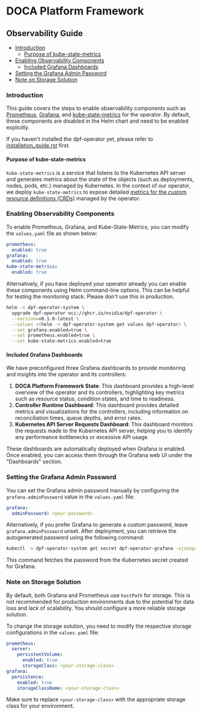 # DOCA Platform Framework

## Observability Guide

<!-- toc -->
- [Introduction](#introduction)
  - [Purpose of kube-state-metrics](#purpose-of-kube-state-metrics)
- [Enabling Observability Components](#enabling-observability-components)
  - [Included Grafana Dashboards](#included-grafana-dashboards)
- [Setting the Grafana Admin Password](#setting-the-grafana-admin-password)
- [Note on Storage Solution](#note-on-storage-solution)
<!-- /toc -->
 
### Introduction

This guide covers the steps to enable observability components such as
[Prometheus](https://prometheus.io/), [Grafana](https://grafana.com/),
and
[kube-state-metrics](https://github.com/kubernetes/kube-state-metrics)
for the operator. By default, these components are disabled in the Helm
chart and need to be enabled explicitly.

If you haven't installed the dpf-operator yet, please refer to
[installation_guide.rst](installation_guide.rst) first.

#### Purpose of kube-state-metrics

`kube-state-metrics` is a service that listens to the
Kubernetes API server and generates metrics about the state of the
objects (such as deployments, nodes, pods, etc.) managed by Kubernetes.
In the context of our operator, we deploy
`kube-state-metrics` to expose detailed [metrics for the
custom resource definitions
(CRDs)](https://github.com/kubernetes/kube-state-metrics/blob/main/docs/metrics/extend/customresourcestate-metrics.md)
managed by the operator.

### Enabling Observability Components

To enable Prometheus, Grafana, and Kube-State-Metrics, you can modify
the `values.yaml` file as shown below:

``` yaml
prometheus:
  enabled: true
grafana:
  enabled: true
kube-state-metrics:
  enabled: true
```

Alternatively, if you have deployed your operator already you can enable
these components using Helm command-line options. This can be helpful
for testing the monitoring stack. Please don't use this in production.

``` bash
helm -n dpf-operator-system \
  upgrade dpf-operator oci://ghcr.io/nvidia/dpf-operator \
  --version=v0.1.0-latest \
  --values <(helm -n dpf-operator-system get values dpf-operator) \
  --set grafana.enabled=true \
  --set prometheus.enabled=true \
  --set kube-state-metrics.enabled=true
```

#### Included Grafana Dashboards

We have preconfigured three Grafana dashboards to provide monitoring and
insights into the operator and its controllers:

1. **DOCA Platform Framework State**: This dashboard provides a
high-level overview of the operator and its controllers, highlighting
key metrics such as resource status, condition states, and time to
readiness.
2. **Controller Runtime Dashboard**: This dashboard provides detailed
metrics and visualizations for the controllers, including information on
reconciliation times, queue depths, and error rates.
3. **Kubernetes API Server Requests Dashboard**: This dashboard
monitors the requests made to the Kubernetes API server, helping you to
identify any performance bottlenecks or excessive API usage.

These dashboards are automatically deployed when Grafana is enabled.
Once enabled, you can access them through the Grafana web UI under the
"Dashboards" section.

### Setting the Grafana Admin Password

You can set the Grafana admin password manually by configuring the
`grafana.adminPassword` value in the `values.yaml` file:

``` yaml
grafana:
  adminPassword: <your-password>
```

Alternatively, if you prefer Grafana to generate a custom password,
leave `grafana.adminPassword` unset. After deployment, you can retrieve
the autogenerated password using the following command:

``` bash
kubectl -n dpf-operator-system get secret dpf-operator-grafana -ojsonpath='{.data.admin-password}' | base64 -d
```

This command fetches the password from the Kubernetes secret created for
Grafana.

### Note on Storage Solution

By default, both Grafana and Prometheus use `hostPath` for storage. This
is not recommended for production environments due to the potential for
data loss and lack of scalability. You should configure a more reliable
storage solution.

To change the storage solution, you need to modify the respective
storage configurations in the `values.yaml` file:

``` yaml
prometheus:
  server:
    persistentVolume:
      enabled: true
      storageClass: <your-storage-class>
grafana:
  persistence:
    enabled: true
    storageClassName: <your-storage-class>
```

Make sure to replace `<your-storage-class>` with the appropriate storage
class for your environment.
